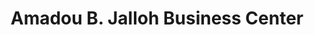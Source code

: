 ---
title: "Amadou B. Jalloh Business Center"
url: /zwedru/amadou-b-jalloh-business-center/
shop: Tabak
---